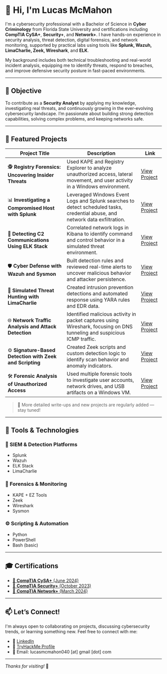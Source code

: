 # 👋 Hi, I'm Lucas McMahon

I'm a cybersecurity professional with a Bachelor of Science in **Cyber Criminology** from Florida State University and certifications including **CompTIA CySA+**, **Security+**, and **Network+**. I have hands-on experience in security analysis, threat detection, digital forensics, and network monitoring, supported by practical labs using tools like **Splunk, Wazuh, LimaCharlie, Zeek, Wireshark**, and **ELK**.

My background includes both technical troubleshooting and real-world incident analysis, equipping me to identify threats, respond to breaches, and improve defensive security posture in fast-paced environments.

---

## 🎯 Objective

To contribute as a **Security Analyst** by applying my knowledge, investigating real threats, and continuously growing in the ever-evolving cybersecurity landscape. I’m passionate about building strong detection capabilities, solving complex problems, and keeping networks safe.

---

## 🧪 Featured Projects

| Project Title | Description | Link |
|--------------|-------------|------|
| 🕵️ **Registry Forensics: Uncovering Insider Threats** | Used KAPE and Registry Explorer to analyze unauthorized access, lateral movement, and user activity in a Windows environment. | [View Project](https://github.com/LucasCodes8/Registry-Forensics-Uncovering-Insider-Threats-in-the-Secret-Recipe-Case) |
| 📊 **Investigating a Compromised Host with Splunk** | Leveraged Windows Event Logs and Splunk searches to detect scheduled tasks, credential abuse, and network data exfiltration. | [View Project](https://github.com/LucasCodes8/Investigating-a-Compromised-Host-Analyzing-Process-Execution-and-Payload-Delivery-Using-Splunk) |
| 🧠 **Detecting C2 Communications Using ELK Stack** | Correlated network logs in Kibana to identify command and control behavior in a simulated threat environment. | [View Project](https://github.com/LucasCodes8/Investigating-Command-and-Control-C2-Communication-Using-the-ELK-Stack-A-Network-Log-Analysis-Lab) |
| 🛡 **Cyber Defense with Wazuh and Sysmon** | Built detection rules and reviewed real-time alerts to uncover malicious behavior and attacker persistence. | [View Project](https://github.com/LucasCodes8/Using-Wazuh-and-Sysmon-for-Cyber-Defense) |
| 🧪 **Simulated Threat Hunting with LimaCharlie** | Created intrusion prevention detections and automated response using YARA rules and EDR data. | [View Project](https://github.com/LucasCodes8/Building-a-Robust-Cyber-Defense-Simulating-Threats-with-LimaCharlie) |
| 🌐 **Network Traffic Analysis and Attack Detection** | Identified malicious activity in packet captures using Wireshark, focusing on DNS tunneling and suspicious ICMP traffic. | [View Project](https://github.com/LucasCodes8/MyWork/blob/main/DetectingMITM.pdf) |
| ⚙️ **Signature-Based Detection with Zeek and Scripting** | Created Zeek scripts and custom detection logic to identify scan behavior and anomaly indicators. | [View Project](https://github.com/LucasCodes8/MyWork/blob/main/ZeekWriteup.pdf) |
| 🛠 **Forensic Analysis of Unauthorized Access** | Used multiple forensic tools to investigate user accounts, network drives, and USB artifacts on a Windows VM. | [View Project](https://github.com/LucasCodes8/Forensic-Analysis-of-Unauthorized-Access-on-Windows-VM/tree/main) |

> 📌 More detailed write-ups and new projects are regularly added — stay tuned!

---

## 🧰 Tools & Technologies

### 🔎 SIEM & Detection Platforms
- Splunk
- Wazuh
- ELK Stack
- LimaCharlie

### 🧠 Forensics & Monitoring
- KAPE + EZ Tools
- Zeek
- Wireshark
- Sysmon

### ⚙️ Scripting & Automation
- Python
- PowerShell
- Bash (basic)

---

## 🎓 Certifications

- [📜 **CompTIA CySA+** (June 2024)](https://www.credly.com/badges/52098228-2daa-448d-bfaf-a4746c6f15b6)
- [📜 **CompTIA Security+** (October 2023)](https://www.credly.com/badges/f1a4a071-7e7b-4d66-ad9f-64838df394a4/public_url)
- [📜 **CompTIA Network+** (March 2024)](https://www.credly.com/badges/ed2d25a0-145f-47ca-a69f-b7a503294494)

<!-- Optional: Add badge images for certs here -->

---

## 📫 Let’s Connect!

I'm always open to collaborating on projects, discussing cybersecurity trends, or learning something new. Feel free to connect with me:

- 🔗 [LinkedIn](https://www.linkedin.com/in/lucas-mcmahon-cybersec/)
- 📁 [TryHackMe Profile](https://tryhackme.com/p/Lucas88)
- 📨 Email: lucasmcmahon040 [at] gmail [dot] com

---

_Thanks for visiting!_ 🚀
